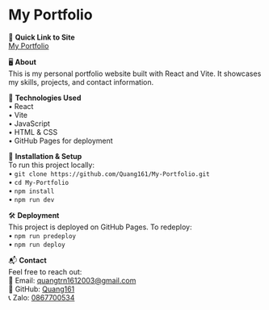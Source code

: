 # **My Portfolio**  

🚀 **Quick Link to Site**  
[My Portfolio](https://quang161.github.io/My-Portfolio/)  

🖥️ **About**  
This is my personal portfolio website built with React and Vite. It showcases my skills, projects, and contact information.  

🔧 **Technologies Used**  
• React  
• Vite  
• JavaScript  
• HTML & CSS  
• GitHub Pages for deployment  

📂 **Installation & Setup**  
To run this project locally:  
• `git clone https://github.com/Quang161/My-Portfolio.git`  
• `cd My-Portfolio`  
• `npm install`  
• `npm run dev`  

🛠️ **Deployment**  
This project is deployed on GitHub Pages. To redeploy:  
• `npm run predeploy`  
• `npm run deploy`  

📬 **Contact**  
Feel free to reach out:  
📧 Email: quangtrn1612003@gmail.com  
🔗 GitHub: [Quang161](https://github.com/Quang161)  
📞 Zalo: [0867700534](https://zalo.me/0867700534)  
